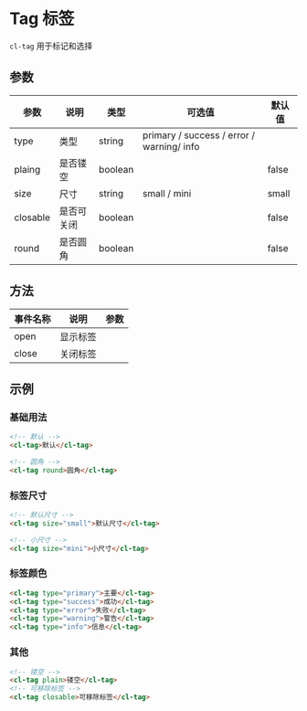 # Tag 标签

`cl-tag` 用于标记和选择

## 参数

| 参数     | 说明       | 类型    | 可选值                                    | 默认值 |
| -------- | ---------- | ------- | ----------------------------------------- | ------ |
| type     | 类型       | string  | primary / success / error / warning/ info |
| plaing   | 是否镂空   | boolean |                                           | false  |
| size     | 尺寸       | string  | small / mini                              | small  |
| closable | 是否可关闭 | boolean |                                           | false  |
| round    | 是否圆角   | boolean |                                           | false  |

## 方法

| 事件名称 | 说明     | 参数 |
| -------- | -------- | ---- |
| open     | 显示标签 |      |
| close    | 关闭标签 |      |

## 示例

### 基础用法

```html
<!-- 默认 -->
<cl-tag>默认</cl-tag>

<!-- 圆角 -->
<cl-tag round>圆角</cl-tag>
```

### 标签尺寸

```html
<!-- 默认尺寸 -->
<cl-tag size="small">默认尺寸</cl-tag>

<!-- 小尺寸 -->
<cl-tag size="mini">小尺寸</cl-tag>
```

### 标签颜色

```html
<cl-tag type="primary">主要</cl-tag>
<cl-tag type="success">成功</cl-tag>
<cl-tag type="error">失败</cl-tag>
<cl-tag type="warning">警告</cl-tag>
<cl-tag type="info">信息</cl-tag>
```

### 其他

```html
<!-- 镂空 -->
<cl-tag plain>镂空</cl-tag>
<!-- 可移除标签 -->
<cl-tag closable>可移除标签</cl-tag>
```
